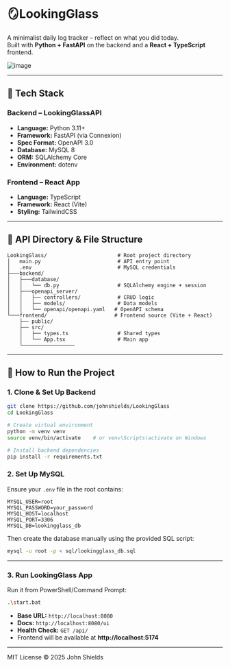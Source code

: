 # 🪞LookingGlass

A minimalist daily log tracker – reflect on what you did today.  
Built with **Python + FastAPI** on the backend and a **React + TypeScript** frontend.

![image](https://github.com/user-attachments/assets/8c754399-f721-41bd-bfd2-e77527a7c465)

---

## 🔧 Tech Stack

### Backend – LookingGlassAPI
- **Language:** Python 3.11+
- **Framework:** FastAPI (via Connexion)
- **Spec Format:** OpenAPI 3.0
- **Database:** MySQL 8
- **ORM:** SQLAlchemy Core
- **Environment:** dotenv

### Frontend – React App
- **Language:** TypeScript
- **Framework:** React (Vite)
- **Styling:** TailwindCSS

---

## 📁 API Directory & File Structure

```
LookingGlass/                       # Root project directory
│   main.py                         # API entry point
│   .env                            # MySQL credentials
├───backend/
│   ├───database/
│   │   └── db.py                   # SQLAlchemy engine + session
│   ├───openapi_server/
│   │   ├── controllers/            # CRUD logic
│   │   ├── models/                 # Data models
│   │   └── openapi/openapi.yaml   # OpenAPI schema
└───frontend/                      # Frontend source (Vite + React)
    ├── public/
    ├── src/
    │   ├── types.ts                # Shared types
    │   └── App.tsx                 # Main app
    └───────────────── 
```

---

## 🚀 How to Run the Project

### 1. Clone & Set Up Backend

```bash
git clone https://github.com/johnshields/LookingGlass
cd LookingGlass

# Create virtual environment
python -m venv venv
source venv/bin/activate    # or venv\Scripts\activate on Windows

# Install backend dependencies
pip install -r requirements.txt
```

### 2. Set Up MySQL

Ensure your `.env` file in the root contains:

```env
MYSQL_USER=root
MYSQL_PASSWORD=your_password
MYSQL_HOST=localhost
MYSQL_PORT=3306
MYSQL_DB=lookingglass_db
```

Then create the database manually using the provided SQL script:

```bash
mysql -u root -p < sql/lookingglass_db.sql
```

---

### 3. Run LookingGlass App

Run it from PowerShell/Command Prompt:

```bash
.\start.bat
```

- **Base URL:** `http://localhost:8080`
- **Docs:** `http://localhost:8080/ui`
- **Health Check:** `GET /api/`
- Frontend will be available at **http://localhost:5174**

---

MIT License © 2025 John Shields
